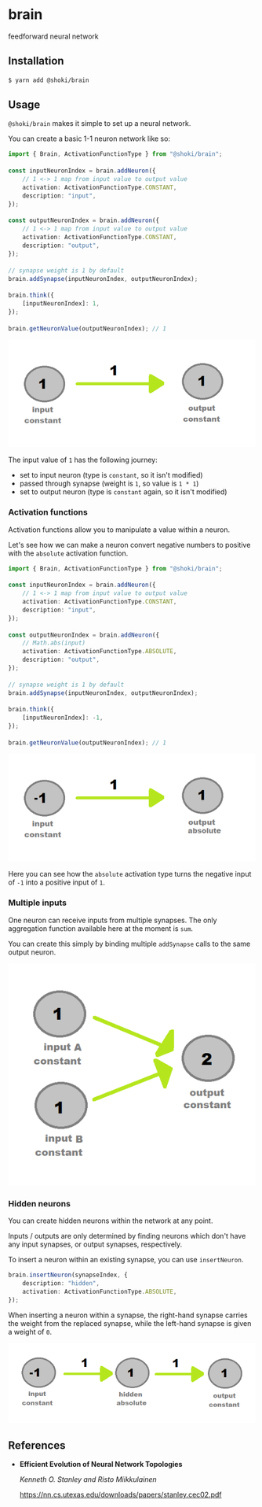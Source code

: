 # brain

feedforward neural network

## Installation

```sh
$ yarn add @shoki/brain
```

## Usage

`@shoki/brain` makes it simple to set up a neural network.

You can create a basic 1-1 neuron network like so:

```ts
import { Brain, ActivationFunctionType } from "@shoki/brain";

const inputNeuronIndex = brain.addNeuron({
	// 1 <-> 1 map from input value to output value
	activation: ActivationFunctionType.CONSTANT,
	description: "input",
});

const outputNeuronIndex = brain.addNeuron({
	// 1 <-> 1 map from input value to output value
	activation: ActivationFunctionType.CONSTANT,
	description: "output",
});

// synapse weight is 1 by default
brain.addSynapse(inputNeuronIndex, outputNeuronIndex);

brain.think({
	[inputNeuronIndex]: 1,
});

brain.getNeuronValue(outputNeuronIndex); // 1
```

![image of 1-1 network](/examples/simple_1_1_network.png)

The input value of `1` has the following journey:

- set to input neuron (type is `constant`, so it isn't modified)
- passed through synapse (weight is `1`, so value is `1 * 1`)
- set to output neuron (type is `constant` again, so it isn't modified)

### Activation functions

Activation functions allow you to manipulate a value within a neuron.

Let's see how we can make a neuron convert negative numbers to positive with the `absolute` activation function.

```ts
import { Brain, ActivationFunctionType } from "@shoki/brain";

const inputNeuronIndex = brain.addNeuron({
	// 1 <-> 1 map from input value to output value
	activation: ActivationFunctionType.CONSTANT,
	description: "input",
});

const outputNeuronIndex = brain.addNeuron({
	// Math.abs(input)
	activation: ActivationFunctionType.ABSOLUTE,
	description: "output",
});

// synapse weight is 1 by default
brain.addSynapse(inputNeuronIndex, outputNeuronIndex);

brain.think({
	[inputNeuronIndex]: -1,
});

brain.getNeuronValue(outputNeuronIndex); // 1
```

![image of 1-1 network](/examples/simple_1_1_network_absolute.png)

Here you can see how the `absolute` activation type turns the negative input of `-1` into a positive input of `1`.

### Multiple inputs

One neuron can receive inputs from multiple synapses. The only aggregation function available here at the moment is `sum`.

You can create this simply by binding multiple `addSynapse` calls to the same output neuron.

![image of 2-1 network](/examples/2_1_network.png)

### Hidden neurons

You can create hidden neurons within the network at any point.

Inputs / outputs are only determined by finding neurons which don't have any input synapses, or output synapses, respectively.

To insert a neuron within an existing synapse, you can use `insertNeuron`.

```ts
brain.insertNeuron(synapseIndex, {
	description: "hidden",
	activation: ActivationFunctionType.ABSOLUTE,
});
```

When inserting a neuron within a synapse, the right-hand synapse carries the weight from the replaced synapse, while the left-hand synapse is given a weight of `0`.

![hidden inserted neuron](/examples/hidden_inserted_node.png)

## References

- **Efficient Evolution of Neural Network Topologies**

  _Kenneth O. Stanley and Risto Miikkulainen_

  https://nn.cs.utexas.edu/downloads/papers/stanley.cec02.pdf
